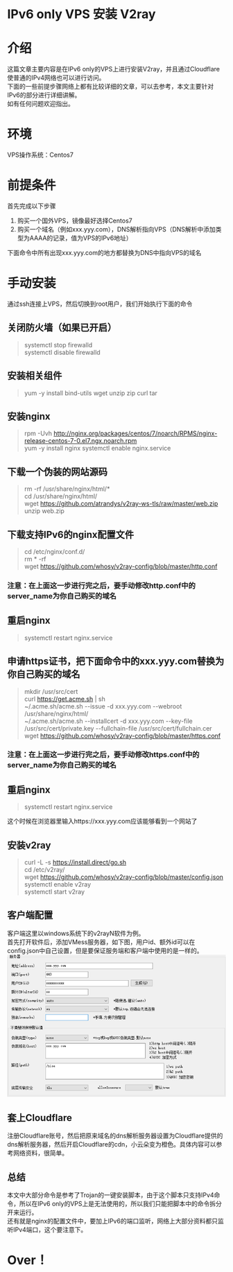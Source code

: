 # IPv6 only VPS 安装 V2ray
# 介绍
这篇文章主要内容是在IPv6 only的VPS上进行安装V2ray，并且通过Cloudflare使普通的IPv4网络也可以进行访问。  
下面的一些前提步骤网络上都有比较详细的文章，可以去参考，本文主要针对IPv6的部分进行详细讲解。  
如有任何问题欢迎指出。

# 环境
VPS操作系统：Centos7  

# 前提条件
首先完成以下步骤  
1. 购买一个国外VPS，镜像最好选择Centos7
1. 购买一个域名（例如xxx.yyy.com），DNS解析指向VPS（DNS解析中添加类型为AAAA的记录，值为VPS的IPv6地址）

下面命令中所有出现xxx.yyy.com的地方都替换为DNS中指向VPS的域名

# 手动安装
通过ssh连接上VPS，然后切换到root用户，我们开始执行下面的命令

## 关闭防火墙（如果已开启）
>systemctl stop firewalld  
>systemctl disable firewalld

## 安装相关组件
>yum -y install bind-utils wget unzip zip curl tar  
## 安装nginx
>rpm -Uvh http://nginx.org/packages/centos/7/noarch/RPMS/nginx-release-centos-7-0.el7.ngx.noarch.rpm  
>yum -y install nginx
>systemctl enable nginx.service

## 下载一个伪装的网站源码
>rm -rf /usr/share/nginx/html/*  
>cd /usr/share/nginx/html/  
>wget https://github.com/atrandys/v2ray-ws-tls/raw/master/web.zip  
>unzip web.zip
## 下载支持IPv6的nginx配置文件
>cd /etc/nginx/conf.d/  
>rm * -rf  
>wget https://github.com/whosy/v2ray-config/blob/master/http.conf

### 注意：在上面这一步进行完之后，要手动修改http.conf中的server_name为你自己购买的域名
## 重启nginx
>systemctl restart nginx.service

## 申请https证书，把下面命令中的xxx.yyy.com替换为你自己购买的域名
>mkdir /usr/src/cert  
>curl https://get.acme.sh | sh  
>~/.acme.sh/acme.sh --issue -d xxx.yyy.com --webroot /usr/share/nginx/html/  
>~/.acme.sh/acme.sh --installcert -d xxx.yyy.com --key-file /usr/src/cert/private.key --fullchain-file /usr/src/cert/fullchain.cer  
>wget https://github.com/whosy/v2ray-config/blob/master/https.conf
### 注意：在上面这一步进行完之后，要手动修改https.conf中的server_name为你自己购买的域名
## 重启nginx
>systemctl restart nginx.service

这个时候在浏览器里输入https://xxx.yyy.com应该能够看到一个网站了

## 安装v2ray
>curl -L -s https://install.direct/go.sh  
>cd /etc/v2ray/  
>wget https://github.com/whosy/v2ray-config/blob/master/config.json  
>systemctl enable v2ray  
>systemctl start v2ray  

## 客户端配置
客户端这里以windows系统下的v2rayN软件为例。  
首先打开软件后，添加VMess服务器，如下图，用户id、额外id可以在config.json中自己设置，但是要保证服务端和客户端中使用的是一样的。
![配置图片](https://github.com/whosy/v2ray-config/blob/master/client_config.png)

## 套上Cloudflare
注册Cloudflare账号，然后把原来域名的dns解析服务器设置为Cloudflare提供的dns解析服务器，然后开启Cloudflare的cdn，小云朵变为橙色。具体内容可以参考网络资料，很简单。

## 总结
本文中大部分命令是参考了Trojan的一键安装脚本，由于这个脚本只支持IPv4命令，所以在IPv6 only的VPS上是无法使用的，所以我们只能把脚本中的命令拆分开来运行。  
还有就是nginx的配置文件中，要加上IPv6的端口监听，网络上大部分资料都只监听IPv4端口，这个要注意下。  

# Over！
